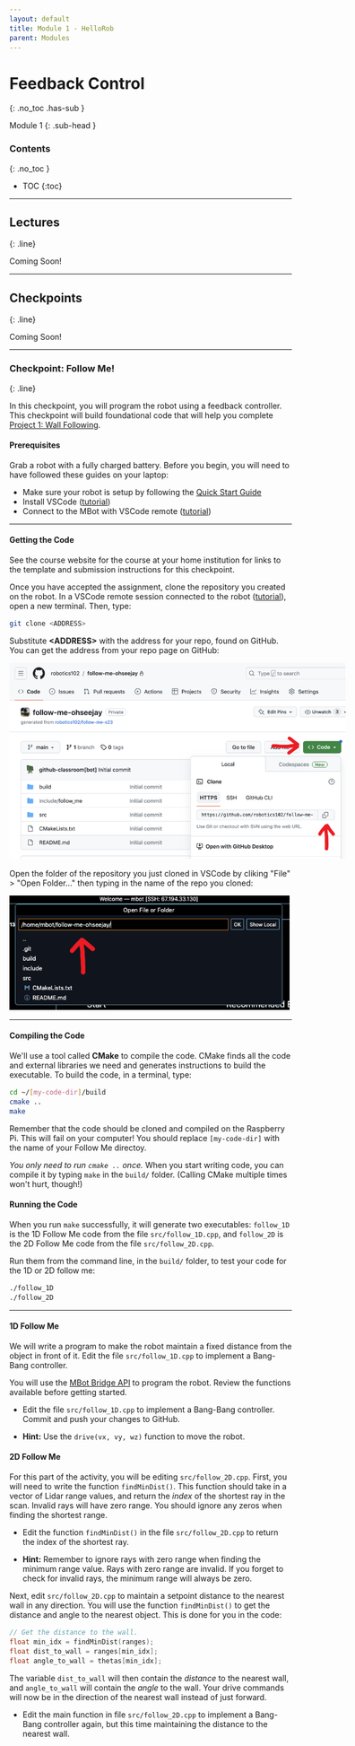 ```yaml
---
layout: default
title: Module 1 - HelloRob
parent: Modules
---
```


# Feedback Control
{: .no_toc .has-sub }

Module 1
{: .sub-head }

### Contents
{: .no_toc }

* TOC
{:toc}

---

## Lectures
{: .line}

Coming Soon!

---

## Checkpoints
{: .line}

Coming Soon!

---

### Checkpoint: Follow Me!
{: .line}

In this checkpoint, you will program the robot using a feedback controller. This checkpoint will build foundational code that will help you complete [Project 1: Wall Following](/projects/p1).

#### Prerequisites

Grab a robot with a fully charged battery.
Before you begin, you will need to have followed these guides on your laptop:
* Make sure your robot is setup by following the [Quick Start Guide](/mbot/quick-start)
* Install VSCode ([tutorial](/tutorials/setup.html))
* Connect to the MBot with VSCode remote ([tutorial](/mbot/programming))

---

#### Getting the Code

See the course website for the course at your home institution for links to the template and submission instructions for this checkpoint.

Once you have accepted the assignment, clone the repository you created on the robot. In a VSCode remote session connected to the robot ([tutorial](/mbot/programming)), open a new terminal. Then, type:
```bash
git clone <ADDRESS>
```
Substitute **&lt;ADDRESS&gt;** with the address for your repo, found on GitHub. You can get the address from your repo page on GitHub:

<span class="image centered"><img src="/assets/images/dtc/get-git-address.png" alt="" style="max-width:600px;"/></span>

Open the folder of the repository you just cloned in VSCode by cliking &quot;File&quot; &gt; &quot;Open Folder...&quot; then typing in the name of the repo you cloned:

<span class="image centered"><img src="/assets/images/dtc/open-project-folder.png" alt="" style="max-width:500px;"/></span>

---

#### Compiling the Code

We'll use a tool called **CMake** to compile the code. CMake finds all the code and external libraries we need and generates instructions to build the executable. To build the code, in a terminal, type:

```bash
cd ~/[my-code-dir]/build
cmake ..
make
```

Remember that the code should be cloned and compiled on the Raspberry Pi. This will fail on your computer!
You should replace `[my-code-dir]` with the name of your Follow Me directoy.

*You only need to run `cmake ..` once.* When you start writing code, you can compile it by typing `make` in the `build/` folder. (Calling CMake multiple times won't hurt, though!)

#### Running the Code

When you run `make` successfully, it will generate two executables: `follow_1D` is the 1D Follow Me code from the file `src/follow_1D.cpp`, and `follow_2D` is the 2D Follow Me code from the file `src/follow_2D.cpp`.

Run them from the command line, in the `build/` folder, to test your code for the 1D or 2D follow me:
```bash
./follow_1D
./follow_2D
```

---

#### 1D Follow Me

We will write a program to make the robot maintain a fixed distance from the object in front of it. Edit the file `src/follow_1D.cpp` to implement a Bang-Bang controller.

You will use the [MBot Bridge API](/mbot/bridge-api) to program the robot. Review the functions available before getting started.

<ul class="todo">
    <li class="icon solid fa-laptop-code">
        Edit the file <code>src/follow_1D.cpp</code> to implement a Bang-Bang controller.
        Commit and push your changes to GitHub.
    </li>
</ul>

<ul class="hint">
    <li class="icon solid fa-cogs"><strong>Hint:</strong> Use the <code>drive(vx, vy, wz)</code> function to move the robot.</li>
</ul>

#### 2D Follow Me

For this part of the activity, you will be editing `src/follow_2D.cpp`.
First, you will need to write the function `findMinDist()`. This function should take in a vector of Lidar range values, and return the *index* of the shortest ray in the scan. Invalid rays will have zero range. You should ignore any zeros when finding the shortest range.

<ul class="todo">
    <li class="icon solid fa-laptop-code">
        Edit the function <code>findMinDist()</code> in the file <code>src/follow_2D.cpp</code> to return the index of the shortest ray.
    </li>
</ul>

<ul class="hint">
    <li class="icon solid fa-cogs"><strong>Hint:</strong> Remember to ignore rays with zero range when finding the minimum range value. Rays with zero range are invalid. If you forget to check for invalid rays, the minimum range will always be zero.</li>
</ul>

Next, edit `src/follow_2D.cpp` to maintain a setpoint distance to the nearest wall in any direction. You will use the function `findMinDist()` to get the distance and angle to the nearest object. This is done for you in the code:
```cpp
// Get the distance to the wall.
float min_idx = findMinDist(ranges);
float dist_to_wall = ranges[min_idx];
float angle_to_wall = thetas[min_idx];
```
The variable `dist_to_wall` will then contain the *distance* to the nearest wall, and `angle_to_wall` will contain the *angle* to the wall. Your drive commands will now be in the direction of the nearest wall instead of just forward.

<ul class="todo">
    <li class="icon solid fa-laptop-code">
        Edit the main function in file <code>src/follow_2D.cpp</code> to implement a Bang-Bang controller again, but this time maintaining the distance to the nearest wall.
    </li>
</ul>
